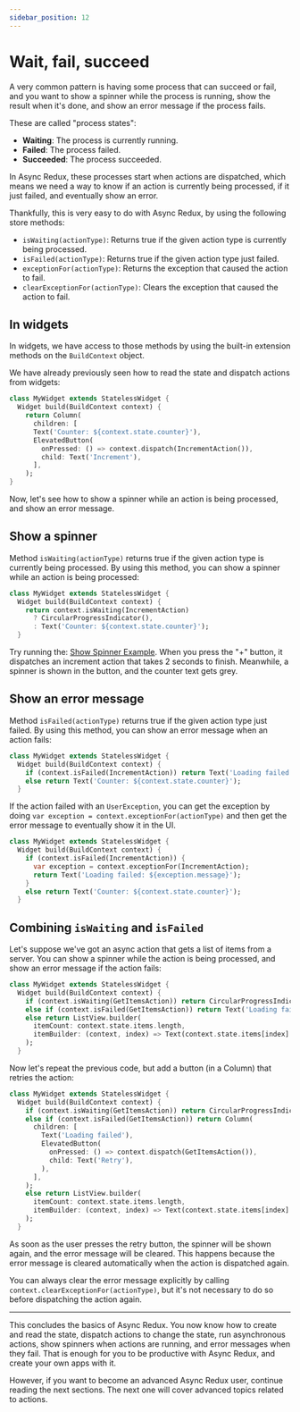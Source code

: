 ```yaml
---
sidebar_position: 12
---
```


# Wait, fail, succeed

A very common pattern is having some process that can succeed or fail, and you want to show a
spinner while the process is running, show the result when it's done, and show an error message if
the process fails.

These are called "process states":

* **Waiting**: The process is currently running.
* **Failed**: The process failed.
* **Succeeded**: The process succeeded.

In Async Redux, these processes start when actions are dispatched, which means we need a way to
know if an action is currently being processed, if it just failed, and eventually show an error.

Thankfully, this is very easy to do with Async Redux, by using the following store methods:

* `isWaiting(actionType)`: Returns true if the given action type is currently being processed.
* `isFailed(actionType)`: Returns true if the given action type just failed.
* `exceptionFor(actionType)`: Returns the exception that caused the action to fail.
* `clearExceptionFor(actionType)`: Clears the exception that caused the action to fail.

## In widgets

In widgets, we have access to those methods by using the built-in extension methods on
the `BuildContext` object.

We have already previously seen how to read the state and dispatch actions from widgets:

```dart
class MyWidget extends StatelessWidget {  
  Widget build(BuildContext context) {
    return Column(
      children: [
      Text('Counter: ${context.state.counter}'),
      ElevatedButton(
        onPressed: () => context.dispatch(IncrementAction()),
        child: Text('Increment'),
      ],
    );
}
```

Now, let's see how to show a spinner while an action is being processed, and show an error message.

## Show a spinner

Method `isWaiting(actionType)` returns true if the given action type is currently being
processed. By using this method, you can show a spinner while an action is being processed:

```dart
class MyWidget extends StatelessWidget {  
  Widget build(BuildContext context) {
    return context.isWaiting(IncrementAction) 
      ? CircularProgressIndicator(),
      : Text('Counter: ${context.state.counter}');
  }          
```

Try running
the: <a href="https://github.com/marcglasberg/async_redux/blob/master/example/lib/main_show_spinner.dart">Show Spinner Example</a>.
When you press the "+" button, it dispatches an increment action that
takes 2 seconds to finish. Meanwhile, a spinner is shown in the button, and the counter text gets
grey.

## Show an error message

Method `isFailed(actionType)` returns true if the given action type just failed.
By using this method, you can show an error message when an action fails:

```dart
class MyWidget extends StatelessWidget {  
  Widget build(BuildContext context) {
    if (context.isFailed(IncrementAction)) return Text('Loading failed');
    else return Text('Counter: ${context.state.counter}');
  }          
```

If the action failed with an `UserException`, you can get the exception by doing
`var exception = context.exceptionFor(actionType)` and then get the error message
to eventually show it in the UI.

```dart
class MyWidget extends StatelessWidget {  
  Widget build(BuildContext context) {
    if (context.isFailed(IncrementAction)) {
      var exception = context.exceptionFor(IncrementAction);
      return Text('Loading failed: ${exception.message}');
    }
    else return Text('Counter: ${context.state.counter}');
  }
```

## Combining `isWaiting` and `isFailed`

Let's suppose we've got an async action that gets a list of items from a server. You can show a
spinner while the action is being processed, and show an error message if the action fails:

```dart
class MyWidget extends StatelessWidget {  
  Widget build(BuildContext context) {
    if (context.isWaiting(GetItemsAction)) return CircularProgressIndicator();
    else if (context.isFailed(GetItemsAction)) return Text('Loading failed');
    else return ListView.builder(
      itemCount: context.state.items.length,
      itemBuilder: (context, index) => Text(context.state.items[index].name),
    );
  }          
```

Now let's repeat the previous code, but add a button (in a Column) that retries the action:

```dart
class MyWidget extends StatelessWidget {  
  Widget build(BuildContext context) {
    if (context.isWaiting(GetItemsAction)) return CircularProgressIndicator();
    else if (context.isFailed(GetItemsAction)) return Column(
      children: [
        Text('Loading failed'),
        ElevatedButton(
          onPressed: () => context.dispatch(GetItemsAction()),
          child: Text('Retry'),
        ),
      ],
    );
    else return ListView.builder(
      itemCount: context.state.items.length,
      itemBuilder: (context, index) => Text(context.state.items[index].name),
    );
  }          
```

As soon as the user presses the retry button, the spinner will be shown again, and the
error message will be cleared. This happens because the error message is cleared automatically when
the action is dispatched again.

You can always clear the error message explicitly by
calling `context.clearExceptionFor(actionType)`, but it's not necessary to do so before
dispatching the action again.

<hr></hr>

This concludes the basics of Async Redux. You now know how to create and read the state,
dispatch actions to change the state, run asynchronous actions,
show spinners when actions are running, and error messages when they fail.
That is enough for you to be productive with Async Redux, and create your own apps with it.

However, if you want to become an advanced Async Redux user, continue reading the next sections.
The next one will cover advanced topics related to actions.
